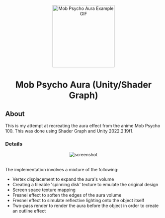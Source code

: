<!--
Hey, thanks for using the awesome-readme-template template.  
If you have any enhancements, then fork this project and create a pull request 
or just open an issue with the label "enhancement".

Don't forget to give this project a star for additional support ;)
Maybe you can mention me or this repo in the acknowledgements too
-->
<div align="center">
  <img src="README-Assets/mob-psycho-aura.gif" alt="Mob Psycho Aura Example GIF" width="200" height="auto" />
  <h1>Mob Psycho Aura (Unity/Shader Graph)</h1>
</div>
  
## About

This is my attempt at recreating the aura effect from the anime Mob Psycho 100. This was done using Shader Graph and Unity 2022.2.19f1.

### Details

<div align="center"> 
  <img src="https://placehold.co/600x400?text=Your+Screenshot+here" alt="screenshot" />
</div>
<br />

The implementation involves a mixture of the following:
- Vertex displacement to expand the aura's volume
- Creating a tileable 'spinning disk' texture to emulate the original design
- Screen space texture mapping
- Fresnel effect to soften the edges of the aura volume
- Fresnel effect to simulate reflective lighting onto the object itself
- Two-pass render to render the aura before the object in order to create an outline effect
